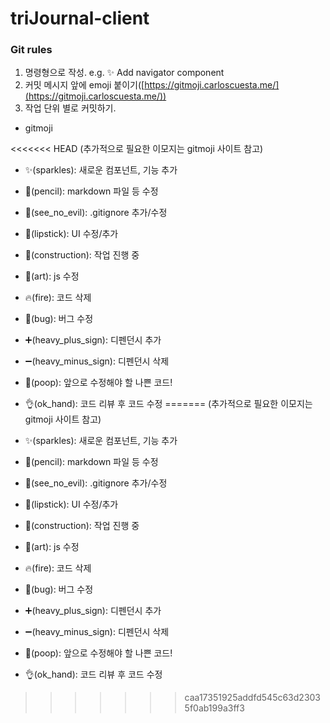 # triJournal-client

### **Git rules**

1. 명령형으로 작성. e.g. ✨ Add navigator component
2. 커밋 메시지 앞에 emoji 붙이기([https://gitmoji.carloscuesta.me/](https://gitmoji.carloscuesta.me/))
3. 작업 단위 별로 커밋하기.

- gitmoji

<<<<<<< HEAD
  (추가적으로 필요한 이모지는 gitmoji 사이트 참고)

  - ✨(sparkles): 새로운 컴포넌트, 기능 추가
  - 📝(pencil): markdown 파일 등 수정
  - 🙈(see_no_evil): .gitignore 추가/수정
  - 💄(lipstick): UI 수정/추가
  - 🚧(construction): 작업 진행 중
  - 🎨(art): js 수정
  - 🔥(fire): 코드 삭제
  - 🐛(bug): 버그 수정
  - ➕(heavy_plus_sign): 디펜던시 추가
  - ➖(heavy_minus_sign): 디펜던시 삭제
  - 💩(poop): 앞으로 수정해야 할 나쁜 코드!
  - 👌(ok_hand): 코드 리뷰 후 코드 수정
=======
(추가적으로 필요한 이모지는 gitmoji 사이트 참고)

- ✨(sparkles): 새로운 컴포넌트, 기능 추가
- 📝(pencil): markdown 파일 등 수정
- 🙈(see_no_evil): .gitignore 추가/수정
- 💄(lipstick): UI 수정/추가
- 🚧(construction): 작업 진행 중
- 🎨(art): js 수정
- 🔥(fire): 코드 삭제
- 🐛(bug): 버그 수정
- ➕(heavy_plus_sign): 디펜던시 추가
- ➖(heavy_minus_sign): 디펜던시 삭제
- 💩(poop): 앞으로 수정해야 할 나쁜 코드!
- 👌(ok_hand): 코드 리뷰 후 코드 수정
>>>>>>> caa17351925addfd545c63d23035f0ab199a3ff3
